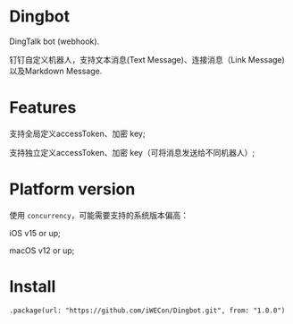 # Dingbot

DingTalk bot (webhook).

钉钉自定义机器人，支持文本消息(Text Message)、连接消息（Link Message)以及Markdown Message.


# Features

支持全局定义accessToken、加密 key;

支持独立定义accessToken、加密 key（可将消息发送给不同机器人）;


# Platform version

使用 `concurrency`，可能需要支持的系统版本偏高：

iOS v15 or up;

macOS v12 or up;


# Install

`.package(url: "https://github.com/iWECon/Dingbot.git", from: "1.0.0")`
